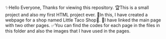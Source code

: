✨Hello Everyone, Thanks for viewing this repository.
🏆This is a small project and also my first HTML project ever.
🌮In this, I have created a webpage for a shop named Little Taco Shop🌮.
🔗I have linked the main page with two other pages.
✅You can find the codes for each page in the files in this folder and also the images that I have used in the pages.
